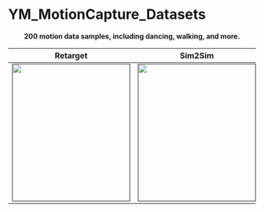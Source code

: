 # YM_MotionCapture_Datasets

<p align="center">
  <strong>200 motion data samples, including dancing, walking, and more.</strong> 
</p>


<div align="center">

| <div align="center"> Retarget </div> | <div align="center">  Sim2Sim </div> |  <div align="center"> Physical </div> |
|--- | --- | --- |
| [<img src="gif/retarget.gif" width="240px" height="280">]() | [<img src="gif/sim.gif" width="240px" height="280">]() | [<img src="gif/real.gif" width="240px" style="transform: scale(0.5); transform-origin: top left;">]() |

</div>
